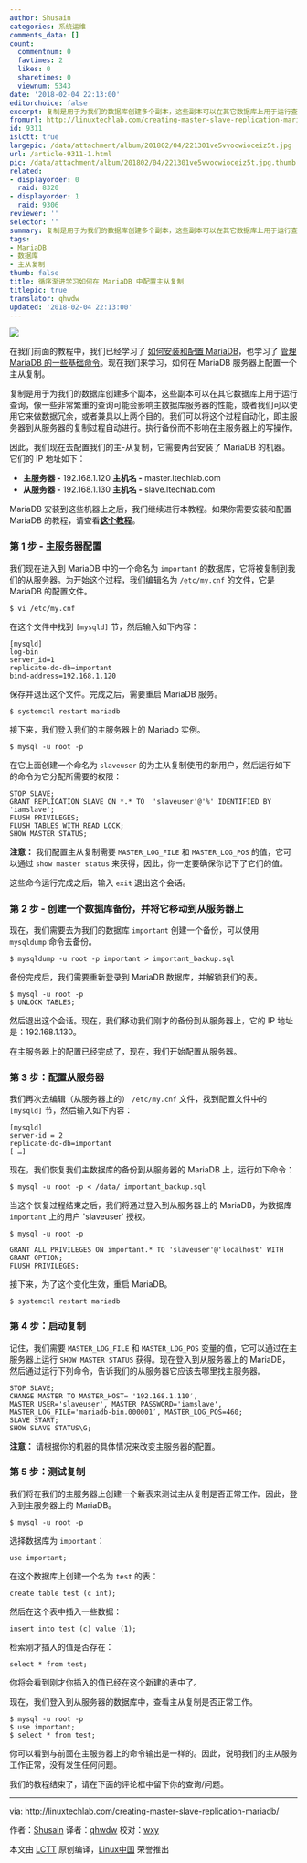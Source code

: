```yaml
---
author: Shusain
categories: 系统运维
comments_data: []
count:
  commentnum: 0
  favtimes: 2
  likes: 0
  sharetimes: 0
  viewnum: 5343
date: '2018-02-04 22:13:00'
editorchoice: false
excerpt: 复制是用于为我们的数据库创建多个副本，这些副本可以在其它数据库上用于运行查询，像一些非常繁重的查询可能会影响主数据库服务器的性能，或者我们可以使用它来做数据冗余，或者兼具以上两个目的。我们可以将这个过程自动化，即主服务器到从服务器的复制过程自动进行。执行备份而不影响在主服务器上的写操作。
fromurl: http://linuxtechlab.com/creating-master-slave-replication-mariadb/
id: 9311
islctt: true
largepic: /data/attachment/album/201802/04/221301ve5vvocwioceiz5t.jpg
url: /article-9311-1.html
pic: /data/attachment/album/201802/04/221301ve5vvocwioceiz5t.jpg.thumb.jpg
related:
- displayorder: 0
  raid: 8320
- displayorder: 1
  raid: 9306
reviewer: ''
selector: ''
summary: 复制是用于为我们的数据库创建多个副本，这些副本可以在其它数据库上用于运行查询，像一些非常繁重的查询可能会影响主数据库服务器的性能，或者我们可以使用它来做数据冗余，或者兼具以上两个目的。我们可以将这个过程自动化，即主服务器到从服务器的复制过程自动进行。执行备份而不影响在主服务器上的写操作。
tags:
- MariaDB
- 数据库
- 主从复制
thumb: false
title: 循序渐进学习如何在 MariaDB 中配置主从复制
titlepic: true
translator: qhwdw
updated: '2018-02-04 22:13:00'
---
```


![](/data/attachment/album/201802/04/221301ve5vvocwioceiz5t.jpg)


在我们前面的教程中，我们已经学习了 [如何安装和配置 MariaDB](/article-8320-1.html)，也学习了 [管理 MariaDB 的一些基础命令](/article-9306-1.html)。现在我们来学习，如何在 MariaDB 服务器上配置一个主从复制。


复制是用于为我们的数据库创建多个副本，这些副本可以在其它数据库上用于运行查询，像一些非常繁重的查询可能会影响主数据库服务器的性能，或者我们可以使用它来做数据冗余，或者兼具以上两个目的。我们可以将这个过程自动化，即主服务器到从服务器的复制过程自动进行。执行备份而不影响在主服务器上的写操作。


因此，我们现在去配置我们的主-从复制，它需要两台安装了 MariaDB 的机器。它们的 IP 地址如下：


* **主服务器 -** 192.168.1.120 **主机名 -** master.ltechlab.com
* **从服务器 -** 192.168.1.130 **主机名 -** slave.ltechlab.com


MariaDB 安装到这些机器上之后，我们继续进行本教程。如果你需要安装和配置 MariaDB 的教程，请查看[**这个教程**](/article-8320-1.html)。


### 第 1 步 - 主服务器配置


我们现在进入到 MariaDB 中的一个命名为 `important` 的数据库，它将被复制到我们的从服务器。为开始这个过程，我们编辑名为 `/etc/my.cnf` 的文件，它是 MariaDB 的配置文件。



```
$ vi /etc/my.cnf

```

在这个文件中找到 `[mysqld]` 节，然后输入如下内容：



```
[mysqld]
log-bin
server_id=1
replicate-do-db=important
bind-address=192.168.1.120

```

保存并退出这个文件。完成之后，需要重启 MariaDB 服务。



```
$ systemctl restart mariadb

```

接下来，我们登入我们的主服务器上的 Mariadb 实例。



```
$ mysql -u root -p

```

在它上面创建一个命名为 `slaveuser` 的为主从复制使用的新用户，然后运行如下的命令为它分配所需要的权限：



```
STOP SLAVE;
GRANT REPLICATION SLAVE ON *.* TO  'slaveuser'@'%' IDENTIFIED BY 'iamslave';
FLUSH PRIVILEGES;
FLUSH TABLES WITH READ LOCK;
SHOW MASTER STATUS;

```

**注意：** 我们配置主从复制需要 `MASTER_LOG_FILE` 和 `MASTER_LOG_POS` 的值，它可以通过 `show master status` 来获得，因此，你一定要确保你记下了它们的值。


这些命令运行完成之后，输入 `exit` 退出这个会话。


### 第 2 步 - 创建一个数据库备份，并将它移动到从服务器上


现在，我们需要去为我们的数据库 `important` 创建一个备份，可以使用 `mysqldump` 命令去备份。



```
$ mysqldump -u root -p important > important_backup.sql

```

备份完成后，我们需要重新登录到 MariaDB 数据库，并解锁我们的表。



```
$ mysql -u root -p
$ UNLOCK TABLES;

```

然后退出这个会话。现在，我们移动我们刚才的备份到从服务器上，它的 IP 地址是：192.168.1.130。


在主服务器上的配置已经完成了，现在，我们开始配置从服务器。


### 第 3 步：配置从服务器


我们再次去编辑（从服务器上的） `/etc/my.cnf` 文件，找到配置文件中的 `[mysqld]` 节，然后输入如下内容：



```
[mysqld]
server-id = 2
replicate-do-db=important
[ …]

```

现在，我们恢复我们主数据库的备份到从服务器的 MariaDB 上，运行如下命令：



```
$ mysql -u root -p < /data/ important_backup.sql

```

当这个恢复过程结束之后，我们将通过登入到从服务器上的 MariaDB，为数据库 `important` 上的用户 'slaveuser' 授权。



```
$ mysql -u root -p

```


```
GRANT ALL PRIVILEGES ON important.* TO 'slaveuser'@'localhost' WITH GRANT OPTION;
FLUSH PRIVILEGES;

```

接下来，为了这个变化生效，重启 MariaDB。



```
$ systemctl restart mariadb

```

### 第 4 步：启动复制


记住，我们需要 `MASTER_LOG_FILE` 和 `MASTER_LOG_POS` 变量的值，它可以通过在主服务器上运行 `SHOW MASTER STATUS` 获得。现在登入到从服务器上的 MariaDB，然后通过运行下列命令，告诉我们的从服务器它应该去哪里找主服务器。



```
STOP SLAVE;
CHANGE MASTER TO MASTER_HOST= '192.168.1.110′, MASTER_USER='slaveuser', MASTER_PASSWORD='iamslave', MASTER_LOG_FILE='mariadb-bin.000001′, MASTER_LOG_POS=460;
SLAVE START;
SHOW SLAVE STATUS\G;

```

**注意：** 请根据你的机器的具体情况来改变主服务器的配置。


### 第 5 步：测试复制


我们将在我们的主服务器上创建一个新表来测试主从复制是否正常工作。因此，登入到主服务器上的 MariaDB。



```
$ mysql -u root -p

```

选择数据库为 `important`：



```
use important;

```

在这个数据库上创建一个名为 `test` 的表：



```
create table test (c int);

```

然后在这个表中插入一些数据：



```
insert into test (c) value (1);

```

检索刚才插入的值是否存在：



```
select * from test;

```

你将会看到刚才你插入的值已经在这个新建的表中了。


现在，我们登入到从服务器的数据库中，查看主从复制是否正常工作。



```
$ mysql -u root -p
$ use important;
$ select * from test;

```

你可以看到与前面在主服务器上的命令输出是一样的。因此，说明我们的主从服务工作正常，没有发生任何问题。


我们的教程结束了，请在下面的评论框中留下你的查询/问题。




---


via: <http://linuxtechlab.com/creating-master-slave-replication-mariadb/>


作者：[Shusain](http://linuxtechlab.com/author/shsuain/) 译者：[qhwdw](https://github.com/qhwdw) 校对：[wxy](https://github.com/wxy)


本文由 [LCTT](https://github.com/LCTT/TranslateProject) 原创编译，[Linux中国](https://linux.cn/) 荣誉推出